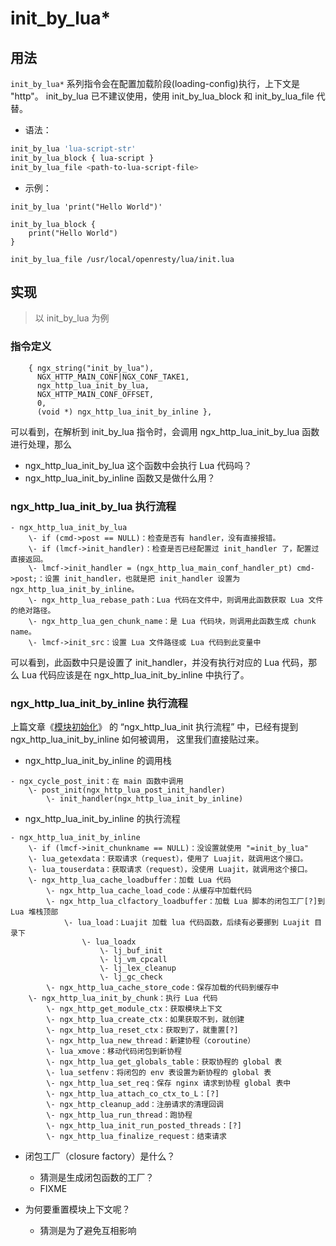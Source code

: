 
# init_by_lua*

## 用法

`init_by_lua*` 系列指令会在配置加载阶段(loading-config)执行，上下文是 "http"。
init_by_lua 已不建议使用，使用 init_by_lua_block 和 init_by_lua_file 代替。

- 语法：

```bash
init_by_lua 'lua-script-str'
init_by_lua_block { lua-script }
init_by_lua_file <path-to-lua-script-file>
```

- 示例：
```
init_by_lua 'print("Hello World")'

init_by_lua_block {
    print("Hello World")
}

init_by_lua_file /usr/local/openresty/lua/init.lua
```

## 实现

> 以 init_by_lua 为例

### 指令定义

```
    { ngx_string("init_by_lua"),
      NGX_HTTP_MAIN_CONF|NGX_CONF_TAKE1,
      ngx_http_lua_init_by_lua,
      NGX_HTTP_MAIN_CONF_OFFSET,
      0,
      (void *) ngx_http_lua_init_by_inline },
```

可以看到，在解析到 init_by_lua 指令时，会调用 ngx_http_lua_init_by_lua 函数进行处理，那么
- ngx_http_lua_init_by_lua 这个函数中会执行 Lua 代码吗？
- ngx_http_lua_init_by_inline 函数又是做什么用？

### ngx_http_lua_init_by_lua 执行流程

```
- ngx_http_lua_init_by_lua
    \- if (cmd->post == NULL)：检查是否有 handler，没有直接报错。
    \- if (lmcf->init_handler)：检查是否已经配置过 init_handler 了，配置过直接返回。
    \- lmcf->init_handler = (ngx_http_lua_main_conf_handler_pt) cmd->post;：设置 init_handler，也就是把 init_handler 设置为 ngx_http_lua_init_by_inline。
    \- ngx_http_lua_rebase_path：Lua 代码在文件中，则调用此函数获取 Lua 文件的绝对路径。
    \- ngx_http_lua_gen_chunk_name：是 Lua 代码块，则调用此函数生成 chunk name。
    \- lmcf->init_src：设置 Lua 文件路径或 Lua 代码到此变量中
```

可以看到，此函数中只是设置了 init_handler，并没有执行对应的 Lua 代码，那么 Lua 代码应该是在 ngx_http_lua_init_by_inline 中执行了。

### ngx_http_lua_init_by_inline 执行流程

上篇文章《[模块初始化](001-module-init.md)》 的 “ngx_http_lua_init 执行流程” 中，已经有提到 ngx_http_lua_init_by_inline 如何被调用，
这里我们直接贴过来。

- ngx_http_lua_init_by_inline 的调用栈

```
- ngx_cycle_post_init：在 main 函数中调用
    \- post_init(ngx_http_lua_post_init_handler)
        \- init_handler(ngx_http_lua_init_by_inline)
```


- ngx_http_lua_init_by_inline 的执行流程

```
- ngx_http_lua_init_by_inline
    \- if (lmcf->init_chunkname == NULL)：没设置就使用 "=init_by_lua"
    \- lua_getexdata：获取请求（request），使用了 Luajit，就调用这个接口。
    \- lua_touserdata：获取请求（request），没使用 Luajit，就调用这个接口。
    \- ngx_http_lua_cache_loadbuffer：加载 Lua 代码
        \- ngx_http_lua_cache_load_code：从缓存中加载代码
        \- ngx_http_lua_clfactory_loadbuffer：加载 Lua 脚本的闭包工厂[?]到 Lua 堆栈顶部
            \- lua_load：Luajit 加载 lua 代码函数，后续有必要挪到 Luajit 目录下
                \- lua_loadx
                    \- lj_buf_init
                    \- lj_vm_cpcall
                    \- lj_lex_cleanup
                    \- lj_gc_check
        \- ngx_http_lua_cache_store_code：保存加载的代码到缓存中
    \- ngx_http_lua_init_by_chunk：执行 Lua 代码
        \- ngx_http_get_module_ctx：获取模块上下文
        \- ngx_http_lua_create_ctx：如果获取不到，就创建
        \- ngx_http_lua_reset_ctx：获取到了，就重置[?]
        \- ngx_http_lua_new_thread：新建协程（coroutine）
        \- lua_xmove：移动代码闭包到新协程
        \- ngx_http_lua_get_globals_table：获取协程的 global 表
        \- lua_setfenv：将闭包的 env 表设置为新协程的 global 表
        \- ngx_http_lua_set_req：保存 nginx 请求到协程 global 表中
        \- ngx_http_lua_attach_co_ctx_to_L：[?]
        \- ngx_http_cleanup_add：注册请求的清理回调
        \- ngx_http_lua_run_thread：跑协程
        \- ngx_http_lua_init_run_posted_threads：[?]
        \- ngx_http_lua_finalize_request：结束请求

```

- 闭包工厂（closure factory）是什么？
  - 猜测是生成闭包函数的工厂？
  - FIXME

- 为何要重置模块上下文呢？
  - 猜测是为了避免互相影响
